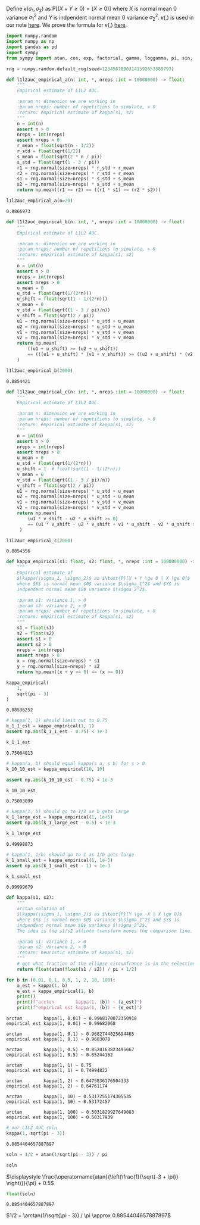 Define $\kappa(\sigma_1, \sigma_2)$ as $\text{P}[(X + Y \ge 0) = (X \ge 0)]$ where $X$ is normal mean $0$ variance $\sigma_1^2$ and $Y$ is indpendent normal mean $0$ variance $\sigma_2^2$. $\kappa(,)$ is used in our note [here](https://github.com/WinVector/Examples/blob/main/L1L2/L1L2.ipynb). We prove the formula for $\kappa(,)$ [here](https://win-vector.com/2023/06/24/tilting-at-sign/).


```python
import numpy.random
import numpy as np
import pandas as pd
import sympy
from sympy import atan, cos, exp, factorial, gamma, loggamma, pi, sin, sqrt
```


```python
rng = numpy.random.default_rng(seed=12345678903141592653589793)

```


```python
def l1l2auc_empirical_a(n: int, *, nreps :int = 10000000) -> float:
    """
    Empirical estimate of L1L2 AUC.

    :param n: dimension we are working in
    :param nreps: number of repetitions to simulate, > 0
    :return: empirical estimate of kappa(s1, s2)
    """
    n = int(n)
    assert n > 0
    nreps = int(nreps)
    assert nreps > 0
    r_mean = float(sqrt(n - 1/2))
    r_std = float(sqrt(1/2))
    s_mean = float(sqrt(2 * n / pi))
    s_std = float(sqrt(1 - 3 / pi))
    r1 = rng.normal(size=nreps) * r_std + r_mean
    r2 = rng.normal(size=nreps) * r_std + r_mean
    s1 = rng.normal(size=nreps) * s_std + s_mean
    s2 = rng.normal(size=nreps) * s_std + s_mean
    return np.mean((r1 >= r2) == ((r1 * s1) >= (r2 * s2)))

```


```python
l1l2auc_empirical_a(n=20)
```




    0.8866973




```python
def l1l2auc_empirical_b(n: int, *, nreps :int = 10000000) -> float:
    """
    Empirical estimate of L1L2 AUC.

    :param n: dimension we are working in
    :param nreps: number of repetitions to simulate, > 0
    :return: empirical estimate of kappa(s1, s2)
    """
    n = int(n)
    assert n > 0
    nreps = int(nreps)
    assert nreps > 0
    u_mean = 0
    u_std = float(sqrt(1/(2*n)))
    u_shift = float(sqrt(1 - 1/(2*n)))
    v_mean = 0
    v_std = float(sqrt((1 - 3 / pi)/n))
    v_shift = float(sqrt(2 / pi))
    u1 = rng.normal(size=nreps) * u_std + u_mean
    u2 = rng.normal(size=nreps) * u_std + u_mean
    v1 = rng.normal(size=nreps) * v_std + v_mean
    v2 = rng.normal(size=nreps) * v_std + v_mean
    return np.mean(
        ((u1 + u_shift) >= (u2 + u_shift)) 
        == (((u1 + u_shift) * (v1 + v_shift)) >= ((u2 + u_shift) * (v2 + v_shift)))
    )

```


```python
l1l2auc_empirical_b(2000)
```




    0.8854421




```python
def l1l2auc_empirical_c(n: int, *, nreps :int = 10000000) -> float:
    """
    Empirical estimate of L1L2 AUC.

    :param n: dimension we are working in
    :param nreps: number of repetitions to simulate, > 0
    :return: empirical estimate of kappa(s1, s2)
    """
    n = int(n)
    assert n > 0
    nreps = int(nreps)
    assert nreps > 0
    u_mean = 0
    u_std = float(sqrt(1/(2*n)))
    u_shift = 1  # float(sqrt(1 - 1/(2*n)))
    v_mean = 0
    v_std = float(sqrt((1 - 3 / pi)/n))
    v_shift = float(sqrt(2 / pi))
    u1 = rng.normal(size=nreps) * u_std + u_mean
    u2 = rng.normal(size=nreps) * u_std + u_mean
    v1 = rng.normal(size=nreps) * v_std + v_mean
    v2 = rng.normal(size=nreps) * v_std + v_mean
    return np.mean(
        (u1 * v_shift - u2 * v_shift >= 0)
        == (u1 * v_shift - u2 * v_shift + v1 * u_shift - v2 * u_shift >= 0)
     )

```


```python
l1l2auc_empirical_c(2000)
```




    0.8854356




```python
def kappa_empirical(s1: float, s2: float, *, nreps :int = 100000000) -> float:
    """
    Empirical estimate of
    $\kappa(\sigma_1, \sigma_2)$ as $\text{P}[X + Y \ge 0 | X \ge 0]$ 
    where $X$ is normal mean $0$ variance $\sigma_1^2$ and $Y$ is 
    indpendent normal mean $0$ variance $\sigma_2^2$.

    :param s1: variance 1, > 0
    :param s2: variance 2, > 0
    :param nreps: number of repetitions to simulate, > 0
    :return: empirical estimate of kappa(s1, s2)
    """
    s1 = float(s1)
    s2 = float(s2)
    assert s1 > 0
    assert s2 > 0
    nreps = int(nreps)
    assert nreps > 0
    x = rng.normal(size=nreps) * s1
    y = rng.normal(size=nreps) * s2
    return np.mean((x + y >= 0) == (x >= 0))

```


```python
kappa_empirical(
    1,
    sqrt(pi - 3)
)
```




    0.88536252




```python
# kappa(1, 1) should limit out to 0.75
k_1_1_est = kappa_empirical(1, 1)
assert np.abs(k_1_1_est - 0.75) < 1e-3

k_1_1_est
```




    0.75004813




```python
# kappa(a, b) should equal kappa(s a, s b) for s > 0
k_10_10_est = kappa_empirical(10, 10)

assert np.abs(k_10_10_est - 0.75) < 1e-3

k_10_10_est
```




    0.75003899




```python
# kappa(1, b) should go to 1/2 as b gets large
k_1_large_est = kappa_empirical(1, 1e+5)
assert np.abs(k_1_large_est - 0.5) < 1e-3

k_1_large_est
```




    0.49998873




```python
# kappa(1, 1/b) should go to 1 as 1/b gets large
k_1_small_est = kappa_empirical(1, 1e-5)
assert np.abs(k_1_small_est - 1) < 1e-3

k_1_small_est
```




    0.99999679




```python
def kappa(s1, s2):
    """
    arctan solution of
    $\kappa(\sigma_1, \sigma_2)$ as $\text{P}[Y \ge -X | X \ge 0]$ 
    where $X$ is normal mean $0$ variance $\sigma_1^2$ and $Y$ is 
    indpendent normal mean $0$ variance $\sigma_2^2$.
    The idea is the s1/s2 affinte transform moves the comparison line.

    :param s1: variance 1, > 0
    :param s2: variance 2, > 0
    :return: heuristic estimate of kappa(s1, s2)
    """
    # get what fraction of the ellipse circumfrance is in the selection region
    return float(atan(float(s1 / s2)) / pi + 1/2)
```


```python
for b in (0.01, 0.1, 0.5, 1, 2, 10, 100):
    a_est = kappa(1, b)
    e_est = kappa_empirical(1, b)
    print()
    print(f"arctan        kappa(1, {b}) ~ {a_est}")
    print(f"empirical est kappa(1, {b}) ~ {e_est}")
```

    
    arctan        kappa(1, 0.01) ~ 0.9968170072350918
    empirical est kappa(1, 0.01) ~ 0.99682068
    
    arctan        kappa(1, 0.1) ~ 0.9682744825694465
    empirical est kappa(1, 0.1) ~ 0.9683078
    
    arctan        kappa(1, 0.5) ~ 0.8524163823495667
    empirical est kappa(1, 0.5) ~ 0.85244162
    
    arctan        kappa(1, 1) ~ 0.75
    empirical est kappa(1, 1) ~ 0.74994822
    
    arctan        kappa(1, 2) ~ 0.6475836176504333
    empirical est kappa(1, 2) ~ 0.64761174
    
    arctan        kappa(1, 10) ~ 0.5317255174305535
    empirical est kappa(1, 10) ~ 0.53172457
    
    arctan        kappa(1, 100) ~ 0.5031829927649083
    empirical est kappa(1, 100) ~ 0.50317939



```python
# our L1L2 AUC soln
kappa(1, sqrt(pi - 3))
```




    0.8854404657887897




```python
soln = 1/2 + atan(1/sqrt(pi - 3)) / pi

soln
```




$\displaystyle \frac{\operatorname{atan}{\left(\frac{1}{\sqrt{-3 + \pi}} \right)}}{\pi} + 0.5$




```python
float(soln)
```




    0.8854404657887897



$1/2 + \arctan(1/\sqrt{\pi - 3}) / \pi \approx 0.8854404657887897$

